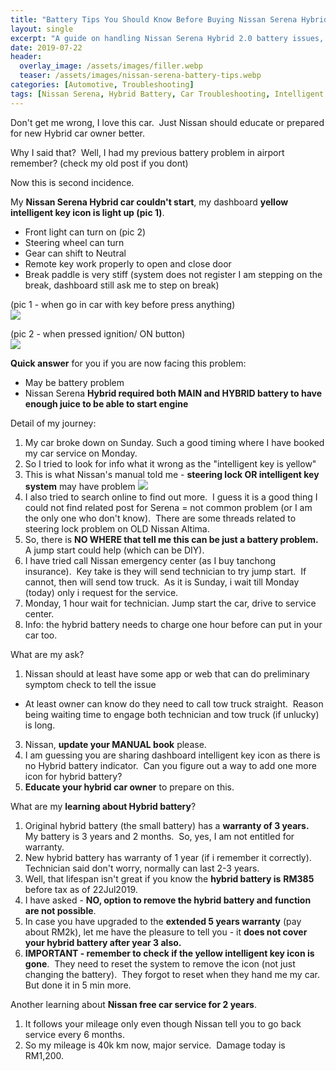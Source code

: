 ```yaml
---
title: "Battery Tips You Should Know Before Buying Nissan Serena Hybrid 2.0 (Yellow Intelligent Key Icon, Cannot Start Engine)"
layout: single
excerpt: "A guide on handling Nissan Serena Hybrid 2.0 battery issues, including troubleshooting the yellow intelligent key icon and engine start failures."
date: 2019-07-22
header:
  overlay_image: /assets/images/filler.webp
  teaser: /assets/images/nissan-serena-battery-tips.webp
categories: [Automotive, Troubleshooting]
tags: [Nissan Serena, Hybrid Battery, Car Troubleshooting, Intelligent Key, Malaysia]
---
```

Don't get me wrong, I love this car.  Just Nissan should educate or prepared for new Hybrid car owner better.  

  

Why I said that?  Well, I had my previous battery problem in airport remember? (check my old post if you dont)  

Now this is second incidence.  

  

My **Nissan Serena Hybrid car couldn't start**, my dashboard **yellow intelligent key icon is light up (pic 1)**.  

  

* Front light can turn on (pic 2)
* Steering wheel can turn
* Gear can shift to Neutral
* Remote key work properly to open and close door
* Break paddle is very stiff (system does not register I am stepping on the break, dashboard still ask me to step on break)

(pic 1 - when go in car with key before press anything)<br>
[![](https://blogger.googleusercontent.com/img/b/R29vZ2xl/AVvXsEht083-bi4yZemWe18Hxy8mV74gpIJeYxkjRs9_5ftulET018C6fzUB1TvcM_7rh98kpN1XAhsi15zaLkaxr8VgvHlOQu95liaOPQecr2j12rYxRyY2WYduh17QBwzMmc4FqP1uUkZEERQ/s320/IMG_20190720_185958.jpg)](https://blogger.googleusercontent.com/img/b/R29vZ2xl/AVvXsEht083-bi4yZemWe18Hxy8mV74gpIJeYxkjRs9_5ftulET018C6fzUB1TvcM_7rh98kpN1XAhsi15zaLkaxr8VgvHlOQu95liaOPQecr2j12rYxRyY2WYduh17QBwzMmc4FqP1uUkZEERQ/s1600/IMG_20190720_185958.jpg)
  

(pic 2 - when pressed ignition/ ON button)<br>
[![](https://blogger.googleusercontent.com/img/b/R29vZ2xl/AVvXsEij94A6DJR97rdHXFPgULcAVP_XAtySLuRSRHtzihVQwCtzYGttu6y6u2MAFiTqgDcfpmEHy3UKDutF2Ca3ElmuIGjEdA9tAZZucrEBQreSmeSQwB5BI3NmQwD9SjLfsX6zHRlA0GNnzMw/s320/IMG_20190720_190219.jpg)](https://blogger.googleusercontent.com/img/b/R29vZ2xl/AVvXsEij94A6DJR97rdHXFPgULcAVP_XAtySLuRSRHtzihVQwCtzYGttu6y6u2MAFiTqgDcfpmEHy3UKDutF2Ca3ElmuIGjEdA9tAZZucrEBQreSmeSQwB5BI3NmQwD9SjLfsX6zHRlA0GNnzMw/s1600/IMG_20190720_190219.jpg)
  

  

**Quick answer** for you if you are now facing this problem:

* May be battery problem
* Nissan Serena **Hybrid required both MAIN and HYBRID battery to have enough juice to be able to start engine**

  

  

Detail of my journey:

1. My car broke down on Sunday. Such a good timing where I have booked my car service on Monday.
2. So I tried to look for info what it wrong as the "intelligent key is yellow"
3. This is what Nissan's manual told me - **steering lock OR intelligent key system** may have problem
   [![](https://blogger.googleusercontent.com/img/b/R29vZ2xl/AVvXsEh1OmPW87EdaXi0MaM5C25QExa31bKcC35Hi36EgDzgeolY-YFcmnc-vLb5j3iva1Fq9zpDH0qb6WnO0AbKK1nEqWWYJ0KDs3UFBnh4NV_oiDmvNDMrLrhVgtZwrpDi_YYOZ4I-nd9l1HI/s640/IMG_20190721_124027.jpg)](https://blogger.googleusercontent.com/img/b/R29vZ2xl/AVvXsEh1OmPW87EdaXi0MaM5C25QExa31bKcC35Hi36EgDzgeolY-YFcmnc-vLb5j3iva1Fq9zpDH0qb6WnO0AbKK1nEqWWYJ0KDs3UFBnh4NV_oiDmvNDMrLrhVgtZwrpDi_YYOZ4I-nd9l1HI/s1600/IMG_20190721_124027.jpg)<br>
4. I also tried to search online to find out more.  I guess it is a good thing I could not find related post for Serena = not common problem (or I am the only one who don't know).  There are some threads related to steering lock problem on OLD Nissan Altima.
5. So, there is **NO WHERE that tell me this can be just a battery problem.**  A jump start could help (which can be DIY).
6. I have tried call Nissan emergency center (as I buy tanchong insurance).  Key take is they will send technician to try jump start.  If cannot, then will send tow truck.  As it is Sunday, i wait till Monday (today) only i request for the service.
7. Monday, 1 hour wait for technician. Jump start the car, drive to service center.
8. Info: the hybrid battery needs to charge one hour before can put in your car too.

  

What are my ask?

1. Nissan should at least have some app or web that can do preliminary symptom check to tell the issue

* At least owner can know do they need to call tow truck straight.  Reason being waiting time to engage both technician and tow truck (if unlucky) is long.

3. Nissan, **update your MANUAL book** please.
4. I am guessing you are sharing dashboard intelligent key icon as there is no Hybrid battery indicator.  Can you figure out a way to add one more icon for hybrid battery?
5. **Educate your hybrid car owner** to prepare on this.

  

What are my **learning about Hybrid battery**?

1. Original hybrid battery (the small battery) has a **warranty of 3 years.**  My battery is 3 years and 2 months.  So, yes, I am not entitled for warranty.
2. New hybrid battery has warranty of 1 year (if i remember it correctly).  Technician said don't worry, normally can last 2-3 years.
3. Well, that lifespan isn't great if you know the **hybrid battery is** **RM385** before tax as of 22Jul2019.
4. I have asked - **NO, option to remove the hybrid battery and function are not possible**.
5. In case you have upgraded to the **extended 5 years warranty** (pay about RM2k), let me have the pleasure to tell you - it **does not cover your hybrid battery after year 3 also.**
6. **IMPORTANT - remember to check if the yellow intelligent key icon is gone**.  They need to reset the system to remove the icon (not just changing the battery).  They forgot to reset when they hand me my car. But done it in 5 min more.

  

Another learning about **Nissan free car service for 2 years**.

1. It follows your mileage only even though Nissan tell you to go back service every 6 months.
2. So my mileage is 40k km now, major service.  Damage today is RM1,200.

  



  

  


